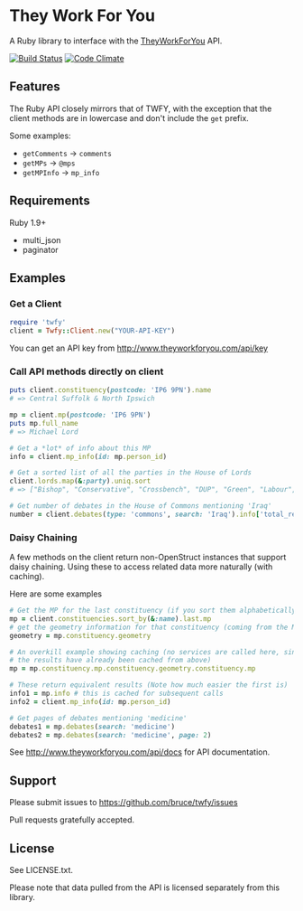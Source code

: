 # They Work For You

A Ruby library to interface with the
[TheyWorkForYou](http://www.theyworkforyou.com) API.

[![Build Status](https://travis-ci.org/bruce/twfy.png?branch=master)](https://travis-ci.org/bruce/twfy)
[![Code Climate](https://codeclimate.com/github/bruce/twfy.png)](https://codeclimate.com/github/bruce/twfy)

## Features

The Ruby API closely mirrors that of TWFY, with the exception that the client
methods are in lowercase and don't include the `get` prefix.

Some examples:

 * `getComments` -> `comments`
 * `getMPs` -> `@mps`
 * `getMPInfo` -> `mp_info`

## Requirements

Ruby 1.9+

 * multi_json
 * paginator

## Examples

### Get a Client

```ruby
require 'twfy'
client = Twfy::Client.new("YOUR-API-KEY")
```

You can get an API key from http://www.theyworkforyou.com/api/key

### Call API methods directly on client

```ruby
puts client.constituency(postcode: 'IP6 9PN').name
# => Central Suffolk & North Ipswich

mp = client.mp(postcode: 'IP6 9PN')
puts mp.full_name
# => Michael Lord

# Get a *lot* of info about this MP
info = client.mp_info(id: mp.person_id)

# Get a sorted list of all the parties in the House of Lords
client.lords.map(&:party).uniq.sort
# => ["Bishop", "Conservative", "Crossbench", "DUP", "Green", "Labour", "Liberal Democrat", "Other"]

# Get number of debates in the House of Commons mentioning 'Iraq'
number = client.debates(type: 'commons', search: 'Iraq').info['total_results']
```

### Daisy Chaining

A few methods on the client return non-OpenStruct instances that
support daisy chaining.  Using these to access related data more
naturally (with caching).

Here are some examples

```ruby
# Get the MP for the last constituency (if you sort them alphabetically)
mp = client.constituencies.sort_by(&:name).last.mp
# get the geometry information for that constituency (coming from the MP)
geometry = mp.constituency.geometry

# An overkill example showing caching (no services are called here, since
# the results have already been cached from above)
mp = mp.constituency.mp.constituency.geometry.constituency.mp

# These return equivalent results (Note how much easier the first is)
info1 = mp.info # this is cached for subsequent calls
info2 = client.mp_info(id: mp.person_id)

# Get pages of debates mentioning 'medicine'
debates1 = mp.debates(search: 'medicine')
debates2 = mp.debates(search: 'medicine', page: 2)
```

See http://www.theyworkforyou.com/api/docs for API documentation.

## Support

Please submit issues to https://github.com/bruce/twfy/issues

Pull requests gratefully accepted.

## License

See LICENSE.txt.

Please note that data pulled from the API is licensed separately from
this library.
